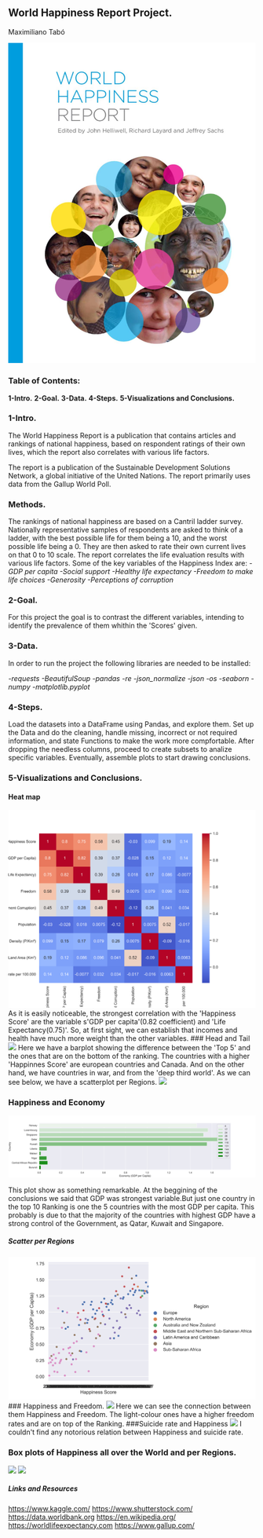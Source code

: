 
## World Happiness Report Project.
Maximiliano Tabó

<img src='Images\Happiness Report.jpg'>


### Table of Contents:
**1-Intro.**
**2-Goal.**
**3-Data.**
**4-Steps.**
**5-Visualizations and Conclusions.**



### 1-Intro.
The World Happiness Report is a publication that contains articles and rankings of national happiness, based on respondent ratings of their own lives, which the report also correlates with various life factors.

The report is a publication of the Sustainable Development Solutions Network, a global initiative of the United Nations. The report primarily uses data from the Gallup World Poll.

### Methods.
The rankings of national happiness are based on a Cantril ladder survey. Nationally representative samples of respondents are asked to think of a ladder, with the best possible life for them being a 10, and the worst possible life being a 0. They are then asked to rate their own current lives on that 0 to 10 scale. The report correlates the life evaluation results with various life factors.
Some of the key variables of the Happiness Index are:
*-GDP per capita*
*-Social support*
*-Healthy life expectancy*
*-Freedom to make life choices*
*-Generosity*
*-Perceptions of corruption*


### 2-Goal.
For this project the goal is to contrast the different variables, intending to identify the prevalence of them whithin the 'Scores' given.




### 3-Data.
In order to run the project the following libraries are needed to be installed:

*-requests*
*-BeautifulSoup*
*-pandas* 
*-re*
*-json_normalize*
*-json*
*-os*
*-seaborn* 
*-numpy*
*-matplotlib.pyplot*

### 4-Steps.

Load the datasets into a DataFrame using Pandas, and explore them.
Set up the Data and do the cleaning, handle missing, incorrect or  not required information, and state Functions to make the work more compfortable.
After dropping the needless columns, proceed to create subsets to analize specific variables.
Eventually, assemble plots to start drawing conclusions.


### 5-Visualizations and Conclusions.
#### Heat map
<img src='Images\HEATMAP.png'>
As it is easily noticeable, the strongest correlation with the 'Happiness Score' are the variable s'GDP per capita'(0.82 coefficient) and 'Life Expectancy(0.75)'. So, at first sight, we can establish that incomes and health have much more weight than the other variables.
###  Head and Tail
<img src='Images\HAPPINESS.png'>
Here we have a barplot showing the difference between the 'Top 5' and the ones that are on the bottom of the ranking. The countries with a higher 'Happinnes Score' are european countries and Canada. And on the other hand, we have countries in war, and from the 'deep third world'.
As we can see below, we have a scatterplot per Regions.
<img src='Images\HAPPY_SCATTER.png'>

### Happiness and Economy
<img src='Images\ECONOMY.png'>

This plot show as something remarkable. At the beggining of the conclusions we said that GDP was strongest variable.But just one country in the top 10 Ranking is one the 5 countries with the most GDP per capita. This probably is due to that the majority of the countries with highest GDP have a strong control of the Government, as Qatar, Kuwait and Singapore.
##### Scatter per Regions
<img src='Images\GDP_SCATTER.png'>
### Happiness and Freedom.
<img src='Images\FREEDOM.png'>
Here we can see the connection between them Happiness and Freedom. The light-colour ones have a higher freedom rates and are on top of the Ranking.
###Suicide rate and Happiness
<img src='Images\SUICIDE.png'>
I couldn't find any notorious relation between Happiness and suicide rate.


### Box plots of Happiness all over the World and per Regions.



<img src='Images\HAPPY_boxplot.png'>







<img src='Images\REGIONS_SCATTER.png'>










##### Links and Resources
https://www.kaggle.com/
https://www.shutterstock.com/
https://data.worldbank.org
https://en.wikipedia.org/
https://worldlifeexpectancy.com
https://www.gallup.com/